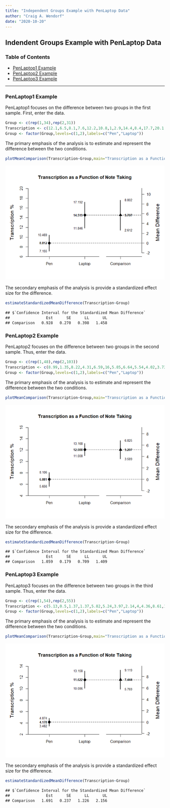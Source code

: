 ```yaml
---
title: "Independent Groups Example with PenLaptop Data"
author: "Craig A. Wendorf"
date: "2020-10-20"
---
```


## Indendent Groups Example with PenLaptop Data

### Table of Contents

- [PenLaptop1 Example](#penlaptop1-example)
- [PenLaptop2 Example](#penlaptop2-example)
- [PenLaptop3 Example](#penlaptop3-example)

---

### PenLaptop1 Example

PenLaptop1 focuses on the difference between two groups in the first sample. First, enter the data.


```r
Group <- c(rep(1,34),rep(2,31))
Transcription <- c(12.1,6.5,8.1,7.6,12.2,10.8,1,2.9,14.4,8.4,17.7,20.1,2.1,11.1,11.2,10.7,1.9,5.2,9.7,5.2,2.4,7.1,8.7,8,11.3,8.5,9.1,4.5,9.2,13.3,18.3,2.8,5.1,12.4,13.7,21.1,15.2,30.4,12.8,9.6,9.3,17.7,15.4,8.7,12.8,10.6,5.1,16.7,17.7,8.7,26.4,18,19,16.9,18.8,8.5,1.2,11.5,21.4,10.3,9,12.8,12,34.7,4.1)
Group <- factor(Group,levels=c(1,2),labels=c("Pen","Laptop"))
```

The primary emphasis of the analysis is to estimate and represent the difference between the two conditions.


```r
plotMeanComparison(Transcription~Group,main="Transcription as a Function of Note Taking",ylab="Transcription %")
```

![](figures/PenLaptop1-Comparison-1.png)<!-- -->

The secondary emphasis of the analysis is provide a standardized effect size for the difference.


```r
estimateStandardizedMeanDifference(Transcription~Group)
```

```
## $`Confidence Interval for the Standardized Mean Difference`
##                Est      SE      LL      UL
## Comparison   0.928   0.270   0.398   1.458
```

### PenLaptop2 Example

PenLaptop2 focuses on the difference between two groups in the second sample. Thus, enter the data.


```r
Group <- c(rep(1,48),rep(2,103))
Transcription <- c(8.99,1.35,8.22,4.31,6.59,16,5.85,6.64,5.54,4.02,3.73,3.81,13.33,5.31,18.03,5.44,7.06,15.38,4.55,12.5,1.33,4.21,6.63,5.56,2.67,5.29,18.18,10.48,4.04,2.94,2.84,3.55,6.25,10.23,1,8,4.69,5.17,5.63,10.12,13.21,8.38,3.82,3.7,7.83,3.66,9.06,5.16,24.82,11.76,12.72,14.19,10.86,20.09,7.66,15.72,15.96,11.27,12.5,5.92,8.71,9.31,20.89,15.49,17.68,12.21,8,13.43,19.63,18.08,8.16,10,16.05,5.19,10.14,2.37,9.64,20,14.45,12.41,3.57,4.78,17.83,7.97,13.18,13.64,10.19,15.89,6.6,7.81,10.9,21.63,6.36,16.96,8.4,7.75,8.79,9.77,10.22,8.28,21.43,6.25,10.61,3.41,15.29,10.28,18.9,17.69,9.28,27.03,7.69,8.29,15.85,22.54,10.77,0.56,9.82,14.2,11.11,16.14,4.41,5.97,18.42,16.9,7.14,16.85,1.92,9.57,23.69,22.64,9.92,8.98,11.23,9.17,14.29,12.95,13.74,9.66,11.43,11.35,6.25,9.45,13.39,4.07,11.4,11.51,12.88,5.64,7.78,26.77,12.69)
Group <- factor(Group,levels=c(1,2),labels=c("Pen","Laptop"))
```

The primary emphasis of the analysis is to estimate and represent the difference between the two conditions.


```r
plotMeanComparison(Transcription~Group,main="Transcription as a Function of Note Taking",ylab="Transcription %")
```

![](figures/PenLaptop2-Comparison-1.png)<!-- -->

The secondary emphasis of the analysis is provide a standardized effect size for the difference.


```r
estimateStandardizedMeanDifference(Transcription~Group)
```

```
## $`Confidence Interval for the Standardized Mean Difference`
##                Est      SE      LL      UL
## Comparison   1.059   0.179   0.709   1.409
```

### PenLaptop3 Example

PenLaptop3 focuses on the difference between two groups in the third sample. Thus, enter the data.


```r
Group <- c(rep(1,54),rep(2,55))
Transcription <- c(5.13,0.5,1.37,1.37,5.82,5.24,3.97,2.14,4,4.36,8.61,1.26,4.95,6.7,8.59,8.18,8.91,4.51,3.01,3.13,6.43,5.32,1.19,4.52,2.61,3.61,4.97,0.34,5.38,0,6.2,2.44,1.96,1.19,6.42,2.55,2.26,3.66,2.75,6.3,1.63,3.29,6.09,2.55,9.09,3.49,9.98,1.11,1.75,6.23,8.78,4.82,2.15,2.82,4.62,14.95,5.24,15.28,13.93,8.04,21.81,11.36,18.41,11.39,22.61,19.91,11.33,16.31,6.95,9.9,11.06,10.71,15.32,16.5,24.98,4.8,10.5,5.26,9.2,13.9,13.39,7.78,13.82,3.2,5.65,11.3,9.61,6.23,5.91,17.86,2.07,20.21,23.86,13.28,5.86,11.71,12.69,10.86,7.12,8.33,2.44,9.86,22.53,13.2,11.89,7.47,14.16,7.11,5.52)
Group <- factor(Group,levels=c(1,2),labels=c("Pen","Laptop"))
```

The primary emphasis of the analysis is to estimate and represent the difference between the two conditions.


```r
plotMeanComparison(Transcription~Group,main="Transcription as a Function of Note Taking",ylab="Transcription %")
```

![](figures/PenLaptop3-Comparison-1.png)<!-- -->

The secondary emphasis of the analysis is provide a standardized effect size for the difference.


```r
estimateStandardizedMeanDifference(Transcription~Group)
```

```
## $`Confidence Interval for the Standardized Mean Difference`
##                Est      SE      LL      UL
## Comparison   1.691   0.237   1.226   2.156
```
